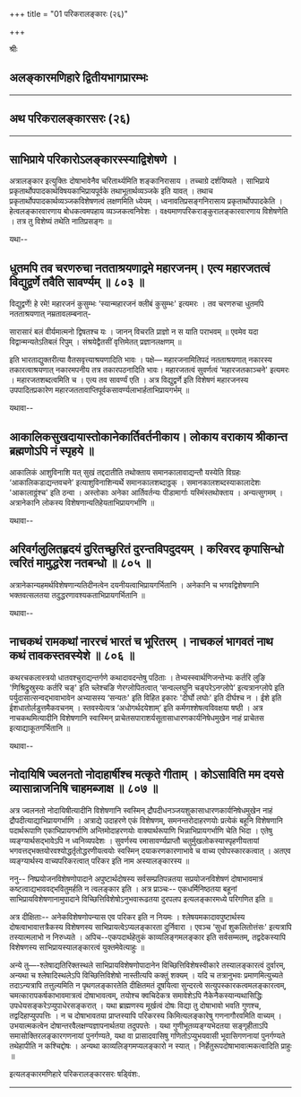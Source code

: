 +++
title = "01 परिकरालङ्कारः (२६)"

+++


श्रीः



## अलङ्कारमणिहारे द्वितीयभागप्रारम्भः


_________


## अथ परिकरालङ्कारसरः (२६)


_________




## साभिप्राये परिकारोऽलङ्कारस्स्याद्विशेषणे ।

अत्रालङ्कार इत्युक्तिः दोषाभावेनैव चरितार्थ्यमिति शङ्कानिरासाय ।
तच्चाग्रे दर्शयिष्यते । साभिप्राये
प्रकृतार्थोपपादकार्थविषयकाभिप्रायपूर्वके तथाभूतार्थव्यञ्जके इति यावत् ।
तथाच प्रकृतार्थोपपादकार्थव्यञ्जकविशेषणत्वं लक्षणमिति ध्येयम् ।
ध्वनावतिप्रसङ्गनिरासाय प्रकृतार्थोपपादकेति । हेत्वलङ्कारवारणाय
बोधकत्वमपहाय व्यञ्जकत्वनिवेशः । वक्ष्यमाणपरिकराङ्कुरालङ्कारवारणाय
विशेषणेति । तत्र तु विशेष्यं तथेति नातिप्रसङ्गः ॥

यथा--



## धुतमपि तव चरणरुचा नतताश्रयणाद्रमे महारजनम्। एत्य महारजतत्वं विद्युद्वर्णे तवैति सावर्ण्यम् ॥ ८०३ ॥

विद्युद्वर्णे! हे रमे! महारजनं कुसुम्भः ‘स्यान्महारजनं क्लीबं कुसुम्भः'
इत्यमरः । तव चरणरुचा धुतमपि नतताश्रयणात् नम्रतावलम्बनात्-

सारासारं बलं वीर्यमात्मनो द्विषतश्च यः ।
जानन् विचरति प्राज्ञो न स याति पराभवम् ॥
एवमेव यदा विद्वान्मन्यतेऽतिबलं रिपुम् ।
संश्रयेद्वैतसीं वृत्तिमेतत् प्रज्ञानलक्षणम् ॥

इति भारताद्युक्तरीत्या वैतसवृत्त्याश्रयणादिति भावः । पक्षे—
महारजनामितिपदं नतताश्रयणात् नकारस्य तकारत्वाश्रयणात् नकारमपनीय तत्र
तकारपठनादिति भावः। महारजतत्वं सुवर्णत्वं ‘महारजतकाञ्चने' इत्यमरः ।
महारजतशब्दत्वमिति च । एत्य तव सावर्ण्यं एति । अत्र विद्युद्वर्णे इति
विशेषणं महारजनस्य उपपादितप्रकारेण
महारजततावाप्तिपूर्वकसावर्ण्यलाभार्हताभिप्रायगर्भम् ॥

यथावा--



## आकालिकसुखदायास्तोकानेकार्तिवर्तनीकाय। लोकाय वराकाय श्रीकान्त ब्रह्मणोऽपि नं स्पृहये ॥

आकालिकं आशुविनाशि यत् सुखं तद्ददातीति तथोक्ताय समानकालावाद्यन्तौ
यस्येति विग्रहः ‘आकालिकडाद्यन्तवचने’ इत्याशुविनाशिन्यर्थे
समानकालशब्दाठ्ठक् । समानकालशब्दस्याकालादेशः 'आकालाठ्ठंश्च' इति ठन्वा ।
अस्तोकाः अनेका आर्तिवर्तन्यः पीडामार्गाः यस्मिंस्तथोक्ताय । अन्यत्सुगमम्
। अत्रानेकानि लोकस्य विशेषणान्यतिहेयताभिप्रायगर्भाणि ॥

यथावा--



## अरिवर्गलुलितहृदयं दुरितच्छुरितं दुरन्तविपदुदयम् । करिवरद कृपासिन्धो त्वरितं मामुद्धरेश नतबन्धो ॥ ८०५ ॥

अत्रानेकान्यहमर्थविशेषणान्यतिदीनत्वेन दयनीयत्वाभिप्रायगर्भितानि ।
अनेकानि च भगवद्विशेषणानि भक्तवत्सलतया तदुद्धरणावश्यकताभिप्रायगर्भितानि ॥

यथावा--



## नाचकथं रामकथां नाररचं भारतं च भूरितरम् । नाचकलं भागवतं नाथ कथं तावकस्तवस्येशे ॥ ८०६ ॥

कथरचकलास्त्रयो धातवश्चुराद्यन्तर्गणे कथादावदन्तेषु पठिताः ।
तेभ्यस्स्वार्थणिजन्तेभ्यः कर्तरि लुङि 'णिश्रिद्रुस्रुस्यः कर्तरि चङ्'
इति च्लेश्चङि णेरग्लोपितत्वात् ‘सन्वल्लघुनि चङ्परेऽनग्लोपे’
इत्यत्रानग्लोपे इति पर्युदासात्सन्वद्भावाभावेन अभ्यासस्य ‘सन्यतः' इति
विहित इकारः 'दीर्घो लघोः' इति दीर्घश्च न । ईशे इति
ईशधातोर्लडुत्तमैकवचनम् । स्तवस्येत्यत्र ‘अधोगर्थदयेशाम्’ इति
कर्मणश्शेषत्वविवक्षया षष्ठी । अत्र नाचकथमित्यादीनि विशेषणानि स्वास्मिन्
प्राचेतसपाराशर्यसूतासाधारणकार्यनिषेधमुखेन नाहं प्राचेतस
इत्याद्याकूतगर्भितानि ॥

यथावा--



## नोदायिषि ज्वलनतो नोदाहार्षीश्च मत्कृते गीताम् । कोऽसाविति मम दयसे व्यासान्नाजनिषि चाहमब्जाक्ष ॥ ८०७ ॥

अत्र ज्वलनतो नोदायिषीत्यादीनि विशेषणानि स्वस्मिन्
द्रौपदीधनञ्जयशुकासाधारणकार्यनिषेधमुखेन नाहं
द्रौपदीत्याद्याभिप्रायगर्भाणि । अत्राद्ये उदाहरणे एकं विशेषणम्,
समनन्तरोदाहरणयोः प्रत्येकं बहूनि विशेषणानि पदार्थरूपाणि
एकाभिप्रायगर्भाणि अन्तिमोदाहरणयोः वाक्यार्थरूपाणि भिन्नाभिप्रायगर्भाणि
चेति भिदा । एतेषु व्यङ्ग्यार्थसद्भावेऽपि न ध्वनिव्यपदेशः । सुवर्णस्य
रमासावर्ण्यप्राप्तौ चतुर्मुखलोकस्यास्पृहणीयतायां
भगवत्तद्भक्तयोरवश्योद्धर्तृतोद्धरणीयत्वयोः स्वस्मिन् दयाकरणकारणाभावे च
वाच्य एवोपस्कारकत्वात् । अतएव व्यङ्ग्यार्थस्य वाच्यपरिकरत्वात् परिकर इति
नाम अस्यालङ्कारस्य ॥

ननु-- निष्प्रयोजनविशेषणोपादाने अपुष्टार्थदोषस्य सर्वसम्प्रतिपन्नतया
सप्रयोजनविशेषणं दोषाभावमात्रं कष्टत्वाद्यभाववद्भवितुमर्हति न त्वलङ्कार
इति । अत्र प्राञ्चः-- एकधर्मिनिष्ठतया बहूनां साभिप्रायविशेषणानामुपादाने
विच्छित्तिविशेषोऽनुभवारूढतया दुरपलप इत्यलङ्कारमध्ये परिगणित इति ॥

अत्र दीक्षिताः-- अनेकविशेषणोपन्यास एव परिकर इति न नियमः ।
श्लेषयमकादावपुष्टार्थस्य दोषत्वाभावात्तत्रैकस्य विशेषणस्य
साभिप्रायत्वेऽप्यलङ्कारता दुर्निवारा । एवञ्च ‘सुधां शुकलितोत्तंसः'
इत्यत्रापि तस्यात्मलाभो न निरुध्यते । अपिच--एकपदार्थहेतुकं
काव्यलिङ्गमलङ्कार इति सर्वसम्मतम्, तद्वदेकस्यापि विशेषणस्य
साभिप्रायस्यालङ्कारत्वं युक्तमेवेत्याहुः ॥

अन्ये तु—-श्लेषाद्यतिरिक्तस्थले साभिप्रायविशेषणोपादानेन
विच्छित्तिविशेषस्वीकारे तस्यालङ्कारत्वं दुर्वारम्, अन्यथा च
श्लेषादिस्थलेऽपि विच्छित्तिविशेषो नास्तीत्यपि कक्तुं शक्यम् । यदि च
तत्रानुभवः प्रमाणमित्युच्यते तदाऽन्यत्रापि तत्तुल्यमिति न पृथगलङ्कारतेति
दीक्षितमतं दूषयित्वा सुन्दरत्वे सत्युपस्कारकत्वमलङ्कारत्वम्,
चमत्कारापकर्षकाभावमात्रत्वं दोषाभावत्वम्, तयोश्च क्वचिदेकत्र समावेशेऽपि
नैकेनैकस्यान्यथासिद्धिः उपधेयसङ्करेऽप्युपाधेरसङ्करात् । यथा ब्राह्मणस्य
मूर्खत्वं दोषः विद्या तु दोषाभावो भवति गुणश्च, तद्वदिहाप्युपपत्तिः । न च
दोषाभावतया प्राप्तस्यापि परिकरस्य किमित्यलङ्कारेषु गणनागौरवमिति वाच्यम् ।
उभयात्मकत्वेन दोषान्तरवैलक्षण्यज्ञापनार्थतया तदुपपत्तेः । यथा
गुणीभूतव्यङ्ग्यभेदतया सङ्गृहीताऽपि समासोक्तिरलङ्कारगणनायां पुनर्गण्यते,
यथा वा प्रासादवासिषु गणितोऽप्युभयवासी भूवासिगणनायां पुनर्गण्यते
तथेहापीति न कश्चिद्दोषः । अन्यथा काव्यलिङ्गमप्यलङ्कारो न स्यात् ।
निर्हेतुरूपदोषाभावात्मकत्वादिति प्राहुः ॥

इत्यलङ्कारमणिहारे परिकरालङ्कारसरः षड्विंशः.


_________


